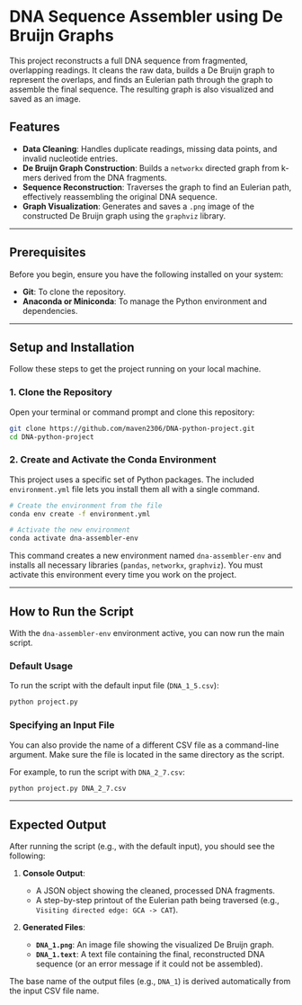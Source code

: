 # DNA Sequence Assembler using De Bruijn Graphs

This project reconstructs a full DNA sequence from fragmented, overlapping readings. It cleans the raw data, builds a De Bruijn graph to represent the overlaps, and finds an Eulerian path through the graph to assemble the final sequence. The resulting graph is also visualized and saved as an image.

## Features

- **Data Cleaning**: Handles duplicate readings, missing data points, and invalid nucleotide entries.
- **De Bruijn Graph Construction**: Builds a `networkx` directed graph from k-mers derived from the DNA fragments.
- **Sequence Reconstruction**: Traverses the graph to find an Eulerian path, effectively reassembling the original DNA sequence.
- **Graph Visualization**: Generates and saves a `.png` image of the constructed De Bruijn graph using the `graphviz` library.

---

## Prerequisites

Before you begin, ensure you have the following installed on your system:

- **Git**: To clone the repository.
- **Anaconda or Miniconda**: To manage the Python environment and dependencies.

---

## Setup and Installation

Follow these steps to get the project running on your local machine.

### 1. Clone the Repository

Open your terminal or command prompt and clone this repository:

```bash
git clone https://github.com/maven2306/DNA-python-project.git
cd DNA-python-project
```

### 2. Create and Activate the Conda Environment

This project uses a specific set of Python packages. The included `environment.yml` file lets you install them all with a single command.

```bash
# Create the environment from the file
conda env create -f environment.yml

# Activate the new environment
conda activate dna-assembler-env
```
This command creates a new environment named `dna-assembler-env` and installs all necessary libraries (`pandas`, `networkx`, `graphviz`). You must activate this environment every time you work on the project.

---

## How to Run the Script

With the `dna-assembler-env` environment active, you can now run the main script.

### Default Usage

To run the script with the default input file (`DNA_1_5.csv`):

```bash
python project.py
```

### Specifying an Input File

You can also provide the name of a different CSV file as a command-line argument. Make sure the file is located in the same directory as the script.

For example, to run the script with `DNA_2_7.csv`:

```bash
python project.py DNA_2_7.csv
```

---

## Expected Output

After running the script (e.g., with the default input), you should see the following:

1.  **Console Output**:
    - A JSON object showing the cleaned, processed DNA fragments.
    - A step-by-step printout of the Eulerian path being traversed (e.g., `Visiting directed edge: GCA -> CAT`).

2.  **Generated Files**:
    - **`DNA_1.png`**: An image file showing the visualized De Bruijn graph.
    - **`DNA_1.text`**: A text file containing the final, reconstructed DNA sequence (or an error message if it could not be assembled).

The base name of the output files (e.g., `DNA_1`) is derived automatically from the input CSV file name.
